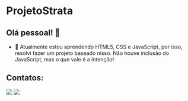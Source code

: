 # ProjetoStrata

## Olá pessoal! 👋

- 🌱 Atualmente estou aprendendo HTML5, CSS e JavaScript, por isso, resolvi fazer um projeto baseado nisso. Não houve inclusão do JavaScript, mas o que vale é a intenção!

## Contatos:

<div>
<a href="https://instagram.com/eutailaa" target="_blank"><img src="https://img.shields.io/badge/-Instagram-%23E4405F?style=for-the-badge&logo=instagram&logoColor=white" target="_blank"></a>
<a href = "mailto:tailadoliveira@gmail.com"><img src="https://img.shields.io/badge/Gmail-D14836?style=for-the-badge&logo=gmail&logoColor=white" target="_blank"></a>
</div>
